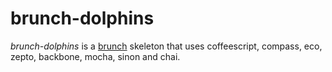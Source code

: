 # brunch-dolphins

*brunch-dolphins* is a [brunch](http://brunch.io) skeleton that uses coffeescript, compass, eco, zepto, backbone, mocha, sinon and chai.